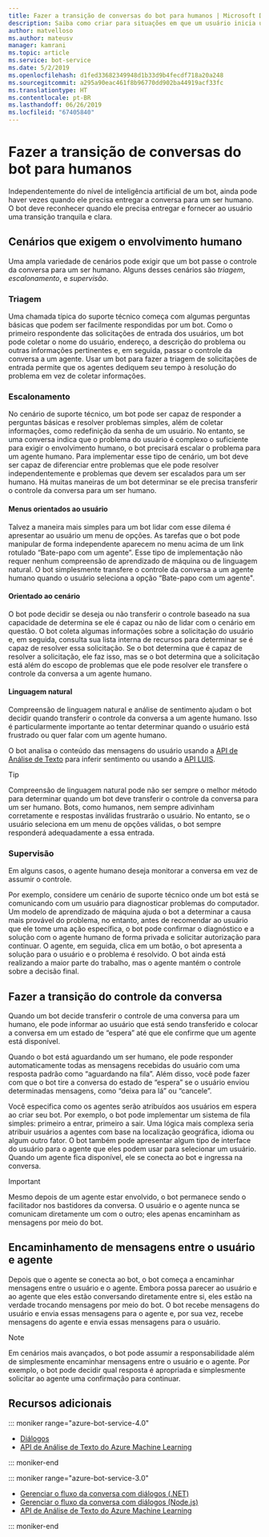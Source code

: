 ```yaml
---
title: Fazer a transição de conversas do bot para humanos | Microsoft Docs
description: Saiba como criar para situações em que um usuário inicia uma conversa com um bot e, em seguida, deve ser entregue a um ser humano.
author: matvelloso
ms.author: mateusv
manager: kamrani
ms.topic: article
ms.service: bot-service
ms.date: 5/2/2019
ms.openlocfilehash: d1fed33682349948d1b33d9b4fecdf718a20a248
ms.sourcegitcommit: a295a90eac461f8b96770dd902ba44919acf33fc
ms.translationtype: HT
ms.contentlocale: pt-BR
ms.lasthandoff: 06/26/2019
ms.locfileid: "67405840"
---
```

# <a name="transition-conversations-from-bot-to-human"></a>Fazer a transição de conversas do bot para humanos

Independentemente do nível de inteligência artificial de um bot, ainda pode haver vezes quando ele precisa entregar a conversa para um ser humano. O bot deve reconhecer quando ele precisa entregar e fornecer ao usuário uma transição tranquila e clara.

## <a name="scenarios-that-require-human-involvement"></a>Cenários que exigem o envolvimento humano

Uma ampla variedade de cenários pode exigir que um bot passe o controle da conversa para um ser humano. Alguns desses cenários são *triagem*, *escalonamento*, e *supervisão*. 

### <a name="triage"></a>Triagem

Uma chamada típica do suporte técnico começa com algumas perguntas básicas que podem ser facilmente respondidas por um bot. Como o primeiro respondente das solicitações de entrada dos usuários, um bot pode coletar o nome do usuário, endereço, a descrição do problema ou outras informações pertinentes e, em seguida, passar o controle da conversa a um agente. Usar um bot para fazer a triagem de solicitações de entrada permite que os agentes dediquem seu tempo à resolução do problema em vez de coletar informações.

### <a name="escalation"></a>Escalonamento

No cenário de suporte técnico, um bot pode ser capaz de responder a perguntas básicas e resolver problemas simples, além de coletar informações, como redefinição da senha de um usuário. No entanto, se uma conversa indica que o problema do usuário é complexo o suficiente para exigir o envolvimento humano, o bot precisará escalar o problema para um agente humano. Para implementar esse tipo de cenário, um bot deve ser capaz de diferenciar entre problemas que ele pode resolver independentemente e problemas que devem ser escalados para um ser humano. Há muitas maneiras de um bot determinar se ele precisa transferir o controle da conversa para um ser humano. 

#### <a name="user-driven-menus"></a>Menus orientados ao usuário

Talvez a maneira mais simples para um bot lidar com esse dilema é apresentar ao usuário um menu de opções. As tarefas que o bot pode manipular de forma independente aparecem no menu acima de um link rotulado “Bate-papo com um agente”. Esse tipo de implementação não requer nenhum compreensão de aprendizado de máquina ou de linguagem natural. O bot simplesmente transfere o controle da conversa a um agente humano quando o usuário seleciona a opção “Bate-papo com um agente". 

#### <a name="scenario-driven"></a>Orientado ao cenário

O bot pode decidir se deseja ou não transferir o controle baseado na sua capacidade de determina se ele é capaz ou não de lidar com o cenário em questão. O bot coleta algumas informações sobre a solicitação do usuário e, em seguida, consulta sua lista interna de recursos para determinar se é capaz de resolver essa solicitação. Se o bot determina que é capaz de resolver a solicitação, ele faz isso, mas se o bot determina que a solicitação está além do escopo de problemas que ele pode resolver ele transfere o controle da conversa a um agente humano.

#### <a name="natural-language"></a>Linguagem natural

Compreensão de linguagem natural e análise de sentimento ajudam o bot decidir quando transferir o controle da conversa a um agente humano. Isso é particularmente importante ao tentar determinar quando o usuário está frustrado ou quer falar com um agente humano. 
 
O bot analisa o conteúdo das mensagens do usuário usando a <a href="https://www.microsoft.com/cognitive-services/text-analytics-api" target="blank">API de Análise de Texto</a> para inferir sentimento ou usando a <a href="https://www.luis.ai" target="_blank">API LUIS</a>. 


> [!TIP]
> Compreensão de linguagem natural pode não ser sempre o melhor método para determinar quando um bot deve transferir o controle da conversa para um ser humano. Bots, como humanos, nem sempre adivinham corretamente e respostas inválidas frustrarão o usuário. No entanto, se o usuário seleciona em um menu de opções válidas, o bot sempre responderá adequadamente a essa entrada. 

### <a name="supervision"></a>Supervisão

Em alguns casos, o agente humano deseja monitorar a conversa em vez de assumir o controle.

Por exemplo, considere um cenário de suporte técnico onde um bot está se comunicando com um usuário para diagnosticar problemas do computador. Um modelo de aprendizado de máquina ajuda o bot a determinar a causa mais provável do problema, no entanto, antes de recomendar ao usuário que ele tome uma ação específica, o bot pode confirmar o diagnóstico e a solução com o agente humano de forma privada e solicitar autorização para continuar. O agente, em seguida, clica em um botão, o bot apresenta a solução para o usuário e o problema é resolvido. O bot ainda está realizando a maior parte do trabalho, mas o agente mantém o controle sobre a decisão final. 

## <a name="transitioning-control-of-the-conversation"></a>Fazer a transição do controle da conversa 

Quando um bot decide transferir o controle de uma conversa para um humano, ele pode informar ao usuário que está sendo transferido e colocar a conversa em um estado de “espera” até que ele confirme que um agente está disponível. 

Quando o bot está aguardando um ser humano, ele pode responder automaticamente todas as mensagens recebidas do usuário com uma resposta padrão como “aguardando na fila”. Além disso, você pode fazer com que o bot tire a conversa do estado de “espera” se o usuário enviou determinadas mensagens, como “deixa para lá” ou “cancele”.

Você especifica como os agentes serão atribuídos aos usuários em espera ao criar seu bot. Por exemplo, o bot pode implementar um sistema de fila simples: primeiro a entrar, primeiro a sair. Uma lógica mais complexa seria atribuir usuários a agentes com base na localização geográfica, idioma ou algum outro fator. O bot também pode apresentar algum tipo de interface do usuário para o agente que eles podem usar para selecionar um usuário. Quando um agente fica disponível, ele se conecta ao bot e ingressa na conversa.

> [!IMPORTANT]
> Mesmo depois de um agente estar envolvido, o bot permanece sendo o facilitador nos bastidores da conversa. O usuário e o agente nunca se comunicam diretamente um com o outro; eles apenas encaminham as mensagens por meio do bot. 

## <a name="routing-messages-between-user-and-agent"></a>Encaminhamento de mensagens entre o usuário e agente

Depois que o agente se conecta ao bot, o bot começa a encaminhar mensagens entre o usuário e o agente. Embora possa parecer ao usuário e ao agente que eles estão conversando diretamente entre si, eles estão na verdade trocando mensagens por meio do bot. O bot recebe mensagens do usuário e envia essas mensagens para o agente e, por sua vez, recebe mensagens do agente e envia essas mensagens para o usuário. 

> [!NOTE]
> Em cenários mais avançados, o bot pode assumir a responsabilidade além de simplesmente encaminhar mensagens entre o usuário e o agente. Por exemplo, o bot pode decidir qual resposta é apropriada e simplesmente solicitar ao agente uma confirmação para continuar.

## <a name="additional-resources"></a>Recursos adicionais

::: moniker range="azure-bot-service-4.0"

- [Diálogos](v4sdk/bot-builder-dialog-manage-conversation-flow.md)
- <a href="https://www.microsoft.com/cognitive-services/text-analytics-api" target="blank">API de Análise de Texto do Azure Machine Learning</a>

::: moniker-end

::: moniker range="azure-bot-service-3.0"

- [Gerenciar o fluxo da conversa com diálogos (.NET)](~/dotnet/bot-builder-dotnet-manage-conversation-flow.md)
- [Gerenciar o fluxo da conversa com diálogos (Node.js)](~/nodejs/bot-builder-nodejs-manage-conversation-flow.md)
- <a href="https://www.microsoft.com/cognitive-services/text-analytics-api" target="blank">API de Análise de Texto do Azure Machine Learning</a>


::: moniker-end

